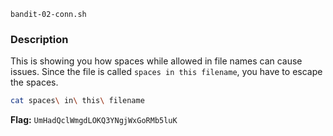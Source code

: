 `bandit-02-conn.sh`

### Description
This is showing you how spaces while allowed in file names can cause issues. Since the file is called `spaces in this filename`, you have to escape the spaces. 
   
```bash
cat spaces\ in\ this\ filename
```
**Flag:** `UmHadQclWmgdLOKQ3YNgjWxGoRMb5luK`